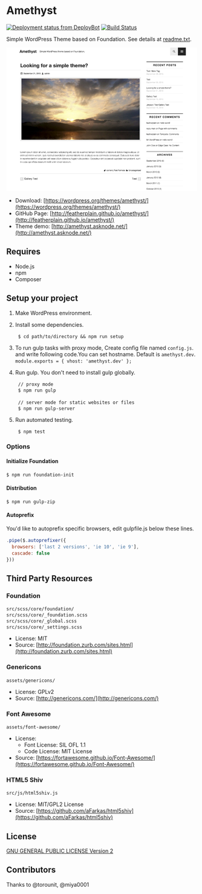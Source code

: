 Amethyst
============

[![Deployment status from DeployBot](https://amethyst.deploybot.com/badge/02267418010971/47642.svg)](http://deploybot.com)
[![Build Status](https://travis-ci.org/featherplain/amethyst.svg?branch=master)](https://travis-ci.org/featherplain/amethyst)

Simple WordPress Theme based on Foundation. See details at [readme.txt](readme.txt).

![Amethyst](./screenshot.png)

- Download: [https://wordpress.org/themes/amethyst/](https://wordpress.org/themes/amethyst/)
- GitHub Page: [http://featherplain.github.io/amethyst/](http://featherplain.github.io/amethyst/)
- Theme demo: [http://amethyst.asknode.net/](http://amethyst.asknode.net/)



## Requires

- Node.js
- npm
- Composer

## Setup your project


1. Make WordPress environment.


1. Install some dependencies.


        $ cd path/to/directory && npm run setup


1. To run gulp tasks with proxy mode, Create config file named `config.js`. and write following code.You can set hostname. Default is `amethyst.dev`.
        ```
        module.exports = {
            vhost: 'amethyst.dev'
        };
        ```


1. Run gulp. You don't need to install gulp globally.

        // proxy mode
        $ npm run gulp

        // server mode for static websites or files
        $ npm run gulp-server

1. Run automated testing.

        $ npm test

### Options

#### Initialize Foundation

    $ npm run foundation-init

#### Distribution

    $ npm run gulp-zip

#### Autoprefix

You'd like to autoprefix specific browsers, edit gulpfile.js below these lines.

```javascript
.pipe($.autoprefixer({
  browsers: ['last 2 versions', 'ie 10', 'ie 9'],
  cascade: false
}))
```

## Third Party Resources

### Foundation

    src/scss/core/foundation/
    src/scss/core/_foundation.scss
    src/scss/core/_global.scss
    src/scss/core/_settings.scss

- License: MIT
- Source: [http://foundation.zurb.com/sites.html](http://foundation.zurb.com/sites.html)

### Genericons

    assets/genericons/

- License: GPLv2
- Source: [http://genericons.com/](http://genericons.com/)

### Font Awesome

    assets/font-awesome/

- License:
  - Font License: SIL OFL 1.1
  - Code License: MIT License
- Source: [https://fortawesome.github.io/Font-Awesome/](https://fortawesome.github.io/Font-Awesome/)

### HTML5 Shiv

    src/js/html5shiv.js

- License: MIT/GPL2 License
- Source: [https://github.com/aFarkas/html5shiv](https://github.com/aFarkas/html5shiv)


## License

[GNU GENERAL PUBLIC LICENSE Version 2](license.txt)

## Contributors

Thanks to @torounit, @miya0001
